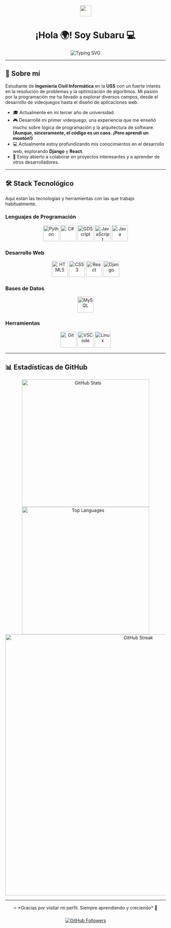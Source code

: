 <div align="center">
  <img src="https://media.giphy.com/media/hvRJCLFzcasrR4ia7z/giphy.gif" width="35">
  <h1>¡Hola 🌍! Soy Subaru 💻</h1>
</div>

<div align="center">
  <img src="https://readme-typing-svg.herokuapp.com?font=Fira+Code&pause=1000&color=9932CC&size=28&center=true&vCenter=true&width=700&height=120&lines=Estudiante+de+Ingeniería+Civil+Informática;AAAApasionado+por+la+programación+y+los+videojuegos;Interesado+en+algoritmos+y+optimización;Siempre+aprendiendo+nuevas+tecnologías" alt="Typing SVG">
</div>

---

## 🚀 Sobre mí

Estudiante de **Ingeniería Civil Informática** en la **USS** con un fuerte interés en la resolución de problemas y la optimización de algoritmos. Mi pasión por la programación me ha llevado a explorar diversos campos, desde el desarrollo de videojuegos hasta el diseño de aplicaciones web.

- 🎓 Actualmente en mi tercer año de universidad.
- 🎮 Desarrollé mi primer videojuego, una experiencia que me enseñó mucho sobre lógica de programación y la arquitectura de software. **(Aunque, sinceramente, el código es un caos. ¡Pero aprendí un montón!)**
- 💻 Actualmente estoy profundizando mis conocimientos en el desarrollo web, explorando **Django** y **React**.
- 🤝 Estoy abierto a colaborar en proyectos interesantes y a aprender de otros desarrolladores.

---

## 🛠️ Stack Tecnológico

Aquí están las tecnologías y herramientas con las que trabajo habitualmente.

### Lenguajes de Programación
<p align="center">
  <img src="https://img.shields.io/badge/Python-3776AB?style=for-the-badge&logo=python&logoColor=white" alt="Python" height="50">
  <img src="https://img.shields.io/badge/C%23-239120?style=for-the-badge&logo=c-sharp&logoColor=white" alt="C#" height="50">
  <img src="https://img.shields.io/badge/GDScript-478CBF?style=for-the-badge&logo=godot-engine&logoColor=white" alt="GDScript" height="50">
  <img src="https://img.shields.io/badge/JavaScript-F7DF1E?style=for-the-badge&logo=javascript&logoColor=black" alt="JavaScript" height="50">
  <img src="https://img.shields.io/badge/Java-007396?style=for-the-badge&logo=java&logoColor=white" alt="Java" height="50">
</p>

### Desarrollo Web
<p align="center">
  <img src="https://img.shields.io/badge/HTML5-E34F26?style=for-the-badge&logo=html5&logoColor=white" alt="HTML5" height="50">
  <img src="https://img.shields.io/badge/CSS3-1572B6?style=for-the-badge&logo=css3&logoColor=white" alt="CSS3" height="50">
  <img src="https://img.shields.io/badge/React-61DAFB?style=for-the-badge&logo=react&logoColor=black" alt="React" height="50">
  <img src="https://img.shields.io/badge/Django-092E20?style=for-the-badge&logo=django&logoColor=white" alt="Django" height="50">
</p>

### Bases de Datos
<p align="center">
  <img src="https://img.shields.io/badge/MySQL-4479A1?style=for-the-badge&logo=mysql&logoColor=white" alt="MySQL" height="50">
</p>

### Herramientas
<p align="center">
  <img src="https://img.shields.io/badge/Git-F05033?style=for-the-badge&logo=git&logoColor=white" alt="Git" height="50">
  <img src="https://img.shields.io/badge/VSCode-007ACC?style=for-the-badge&logo=visual-studio-code&logoColor=white" alt="VSCode" height="50">
  <img src="https://img.shields.io/badge/Linux-FCC624?style=for-the-badge&logo=linux&logoColor=black" alt="Linux" height="50">
</p>

---

## 📊 Estadísticas de GitHub

<div align="center">
  <img src="https://github-readme-stats.vercel.app/api?username=SubaruDev0&show_icons=true&theme=tokyonight&hide_border=true&count_private=true" alt="GitHub Stats" width="400px">
  <img src="https://github-readme-stats.vercel.app/api/top-langs/?username=SubaruDev0&layout=compact&theme=tokyonight&hide_border=true" alt="Top Languages" width="400px">
  <img src="https://github-readme-streak-stats.herokuapp.com/?user=SubaruDev0&theme=tokyonight&hide_border=true" alt="GitHub Streak" width="820px">
</div>

---

<div align="center">
  ⭐ *Gracias por visitar mi perfil. Siempre aprendiendo y creciendo* 🚀
</div>

<br>

<div align="center">
  <a href="https://github.com/SubaruDev0">
    <img src="https://img.shields.io/github/followers/SubaruDev0?label=Follow&style=social" alt="GitHub Followers">
  </a>
</div>
